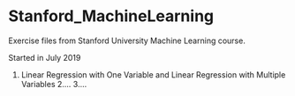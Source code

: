 # Stanford_MachineLearning
 Exercise files from Stanford University Machine Learning course.
 
 Started in July 2019
 
 1. Linear Regression with One Variable and Linear Regression with Multiple Variables
 2....
 3....
